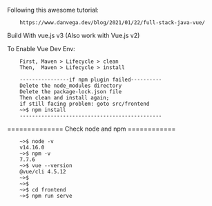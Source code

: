 
Following this awesome tutorial:
         
        https://www.danvega.dev/blog/2021/01/22/full-stack-java-vue/

Build With vue.js v3 (Also work with Vue.js v2)

To Enable Vue Dev Env:
        
        First, Maven > Lifecycle > clean
        Then,  Maven > Lifecycle > install
        
        ----------------if npm plugin failed----------
        Delete the node_modules directory
        Delete the package-lock.json file
        Then clean and install again;
        if still facing problem: goto src/frontend
        ~>$ npm install
        ----------------------------------------------


============== Check node and npm ============
        
        ~>$ node -v
        v14.16.0
        ~>$ npm -v
        7.7.6
        ~>$ vue --version
        @vue/cli 4.5.12
        ~>$
        ~>$
        ~>$ cd frontend
        ~>$ npm run serve